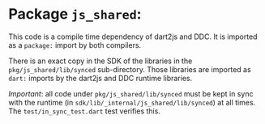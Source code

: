 # Package `js_shared`:

This code is a compile time dependency of dart2js and DDC. It is imported as
a `package:` import by both compilers.

There is an exact copy in the SDK of the libraries in the
`pkg/js_shared/lib/synced` sub-directory.
Those libraries are imported as `dart:` imports by the dart2js and DDC runtime
libraries.

*Important*: all code under `pkg/js_shared/lib/synced` must be kept in sync with
the runtime (in `sdk/lib/_internal/js_shared/lib/synced`) at all times. The
`test/in_sync_test.dart` test verifies this.
